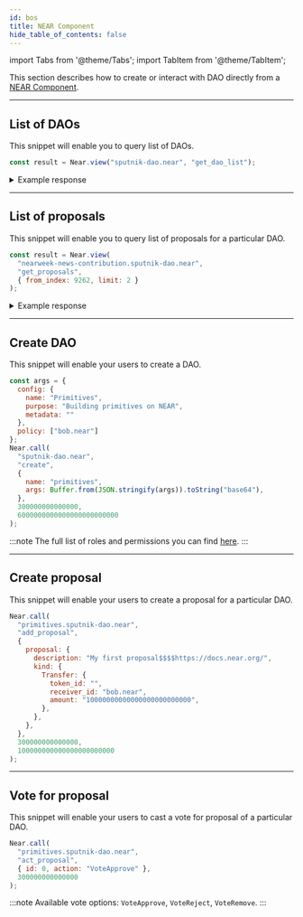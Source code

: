 ```yaml
---
id: bos
title: NEAR Component
hide_table_of_contents: false
---
```


import Tabs from '@theme/Tabs';
import TabItem from '@theme/TabItem';

This section describes how to create or interact with DAO directly from a [NEAR Component](../../../bos/components.md).

---

## List of DAOs

This snippet will enable you to query list of DAOs.

```js
const result = Near.view("sputnik-dao.near", "get_dao_list");
```

<details>
<summary>Example response</summary>
<p>

```js
[
  'ref-finance.sputnik-dao.near'
  'gaming-dao.sputnik-dao.near',
  ...
]
```

</p>

</details>

---

## List of proposals

This snippet will enable you to query list of proposals for a particular DAO.

```js
const result = Near.view(
  "nearweek-news-contribution.sputnik-dao.near",
  "get_proposals",
  { from_index: 9262, limit: 2 }
);
```

<details>
<summary>Example response</summary>
<p>

```js
[
  {
    id: 9262,
    proposer: 'pasternag.near',
    description: 'NEAR, a top non-EVM blockchain, has gone live on Router’s Testnet Mandara. With Router Nitro, our flagship dApp, users in the NEAR ecosystem can now transfer test tokens to and from NEAR onto other supported chains. $$$$https://twitter.com/routerprotocol/status/1727732303491961232',
    kind: {
      Transfer: {
        token_id: '',
        receiver_id: 'pasternag.near',
        amount: '500000000000000000000000',
        msg: null
      }
    },
    status: 'Approved',
    vote_counts: { council: [ 1, 0, 0 ] },
    votes: { 'brzk-93444.near': 'Approve' },
    submission_time: '1700828277659425683'
  },
  {
    id: 9263,
    proposer: 'fittedn.near',
    description: 'How to deploy BOS component$$$$https://twitter.com/BitkubAcademy/status/1728003163318563025?t=PiN6pwS380T1N4JuQXSONA&s=19',
    kind: {
      Transfer: {
        token_id: '',
        receiver_id: 'fittedn.near',
        amount: '500000000000000000000000',
        msg: null
      }
    },
    status: 'InProgress',
    vote_counts: { 'Whitelisted Members': [ 1, 0, 0 ] },
    votes: { 'trendheo.near': 'Approve' },
    submission_time: '1700832601849419123'
  }
]
```

</p>

</details>

---

## Create DAO

This snippet will enable your users to create a DAO.

```js
const args = {
  config: {
    name: "Primitives",
    purpose: "Building primitives on NEAR",
    metadata: ""
  },
  policy: ["bob.near"]
};
Near.call(
  "sputnik-dao.near",
  "create",
  {
    name: "primitives",
    args: Buffer.from(JSON.stringify(args)).toString("base64"),
  },
  300000000000000,
  6000000000000000000000000
);
```


:::note
The full list of roles and permissions you can find [here](https://github.com/near-daos/sputnik-dao-contract#roles-and-permissions).
:::

---

## Create proposal

This snippet will enable your users to create a proposal for a particular DAO.

```js
Near.call(
  "primitives.sputnik-dao.near",
  "add_proposal",
  {
    proposal: {
      description: "My first proposal$$$$https://docs.near.org/",
      kind: {
        Transfer: {
          token_id: "",
          receiver_id: "bob.near",
          amount: "10000000000000000000000000",
        },
      },
    },
  },
  300000000000000,
  100000000000000000000000
);
```

---

## Vote for proposal

This snippet will enable your users to cast a vote for proposal of a particular DAO.

```js
Near.call(
  "primitives.sputnik-dao.near",
  "act_proposal",
  { id: 0, action: "VoteApprove" },
  300000000000000
);
```

:::note
Available vote options: `VoteApprove`, `VoteReject`, `VoteRemove`.
:::
